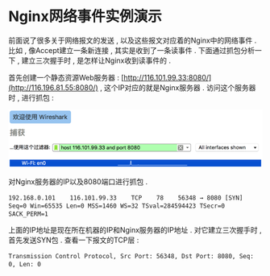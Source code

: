 # Nginx网络事件实例演示

前面说了很多关于网络报文的发送 , 以及这些报文对应着的Nginx中的网络事件 . 比如 , 像Accept建立一条新连接 , 其实是收到了一条读事件 . 下面通过抓包分析一下 , 建立三次握手时 , 是怎样让Nginx收到读事件的 .

首先创建一个静态资源Web服务器 : [http://116.101.99.33:8080/](http://116.196.81.55:8080/) , 这个IP对应的就是Nginx服务器 . 访问这个服务器时 , 进行抓包 :

![](/assets/wireshark.png)

对Nginx服务器的IP以及8080端口进行抓包 .

```
192.168.0.101    116.101.99.33    TCP    78    56348 → 8080 [SYN] Seq=0 Win=65535 Len=0 MSS=1460 WS=32 TSval=284594423 TSecr=0 SACK_PERM=1
```

上面的IP地址是现在所在机器的IP和Nginx服务器的IP地址 . 对它建立三次握手时 , 首先发送SYN包 . 查看一下报文的TCP层 :

```
Transmission Control Protocol, Src Port: 56348, Dst Port: 8080, Seq: 0, Len: 0
```



